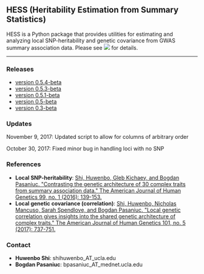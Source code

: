 ## HESS (Heritability Estimation from Summary Statistics)

HESS is a Python package that provides utilities for estimating and analyzing
local SNP-heritability and genetic covariance from GWAS summary
association data. Please see
[![](https://img.shields.io/badge/docs-latest-blue.svg)](https://huwenboshi.github.io/hess)
for details.

---

### Releases

* [version 0.5.4-beta](https://github.com/huwenboshi/hess/archive/v0.5.4-beta.zip)
* [version 0.5.3-beta](https://github.com/huwenboshi/hess/archive/v0.5.3-beta.zip)
* [version 0.5.1-beta](https://github.com/huwenboshi/hess/archive/v0.5.1-beta.zip)
* [version 0.5-beta](https://github.com/huwenboshi/hess/releases/tag/v0.5-beta)
* [version 0.3-beta](https://github.com/huwenboshi/hess/releases/tag/v0.3-beta)

### Updates

November 9, 2017: Updated script to allow for columns of arbitrary order

October 30, 2017: Fixed minor bug in handling loci with no SNP

### References

* **Local SNP-heritability**: [Shi, Huwenbo, Gleb Kichaev, and Bogdan Pasaniuc. "Contrasting the genetic architecture of 30 complex traits from summary association data." The American Journal of Human Genetics 99, no. 1 (2016): 139-153.](http://www.sciencedirect.com/science/article/pii/S0002929716301483)
* **Local genetic covariance (correlation)**: [Shi, Huwenbo, Nicholas Mancuso, Sarah Spendlove, and Bogdan Pasaniuc. "Local genetic correlation gives insights into the shared genetic architecture of complex traits." The American Journal of Human Genetics 101, no. 5 (2017): 737-751.](http://www.sciencedirect.com/science/article/pii/S0002929717303919)

### Contact

* **Huwenbo Shi**: shihuwenbo_AT_ucla.edu
* **Bogdan Pasaniuc**: bpasaniuc_AT_mednet.ucla.edu
